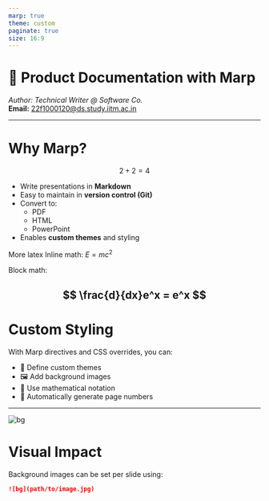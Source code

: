 ```yaml
---
marp: true
theme: custom
paginate: true
size: 16:9
---
```


<!-- _class: lead -->
<!-- footer: "22f1000120@ds.study.iitm.ac.in" -->

# 📘 Product Documentation with Marp  
*Author: Technical Writer @ Software Co.*  
**Email:** 22f1000120@ds.study.iitm.ac.in  

---

# Why Marp?

$$2+2=4$$

- Write presentations in **Markdown**
- Easy to maintain in **version control (Git)**
- Convert to:
  - PDF
  - HTML
  - PowerPoint
- Enables **custom themes** and styling

More latex
Inline math: $E = mc^2$

Block math:

$$
\frac{d}{dx}e^x = e^x
$$
---

<!-- _class: default -->
<!-- _color: #1e88e5 -->

# Custom Styling

With Marp directives and CSS overrides, you can:

- 🎨 Define custom themes  
- 🖼️ Add background images  
- 🔢 Use mathematical notation  
- 📑 Automatically generate page numbers  

---

<!-- background image slide -->
<!-- _backgroundColor: #123456 -->
![bg](https://images.unsplash.com/photo-1519389950473-47ba0277781c?auto=format&fit=crop&w=1200&q=80)

# Visual Impact

Background images can be set per slide using:  
```markdown
![bg](path/to/image.jpg)
